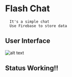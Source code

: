 # Flash Chat
```
  It's a simple chat 
  Use Firebase to store data
```
  
## User Interface
![alt text](https://github.com/Akamate/Flash-Chat/blob/master/Screen%20Shot%202561-11-23%20at%2021.14.51.png)

## Status Working!!



